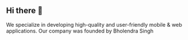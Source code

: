 ## Hi there 👋

We specialize in developing high-quality and user-friendly mobile & web applications. Our company was founded by Bholendra Singh
